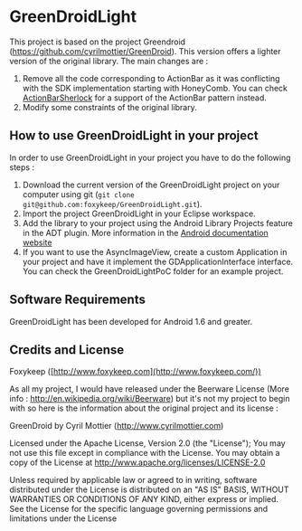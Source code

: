 GreenDroidLight
===============

This project is based on the project Greendroid (https://github.com/cyrilmottier/GreenDroid).
This version offers a lighter version of the original library. The main changes are :

1. Remove all the code corresponding to ActionBar as it was conflicting with the SDK implementation starting with HoneyComb. You can check [ActionBarSherlock](http://actionbarsherlock.com/) for a support of the ActionBar pattern instead.
2. Modify some constraints of the original library.


How to use GreenDroidLight in your project
------------------------------------------

In order to use GreenDroidLight in your project you have to do the following steps :

1. Download the current version of the GreenDroidLight project on your computer using git (`git clone git@github.com:foxykeep/GreenDroidLight.git`).
2. Import the project GreenDroidLight in your Eclipse workspace.
3. Add the library to your project using the Android Library Projects feature in the ADT plugin. More information in the [Android documentation website](http://developer.android.com/guide/developing/projects/projects-eclipse.html#ReferencingLibraryProject)
4. If you want to use the AsyncImageView, create a custom Application in your project and have it implement the GDApplicationInterface interface. You can check the GreenDroidLightPoC folder for an example project. 


Software Requirements
---------------------

GreenDroidLight has been developed for Android 1.6 and greater.


Credits and License
-------------------

Foxykeep ([http://www.foxykeep.com](http://www.foxykeep.com/))

As all my project, I would have released under the Beerware License (More info : http://en.wikipedia.org/wiki/Beerware) but it's not my project to begin with so here is the information about the original project and its license :

GreenDroid by Cyril Mottier (http://www.cyrilmottier.com)

Licensed under the Apache License, Version 2.0 (the "License");
You may not use this file except in compliance with the License. You may obtain a copy of the License at http://www.apache.org/licenses/LICENSE-2.0

Unless required by applicable law or agreed to in writing, software distributed under the License is distributed on an "AS IS" BASIS, WITHOUT WARRANTIES OR CONDITIONS OF ANY KIND, either express or implied. See the License for the specific language governing permissions and limitations under the License

